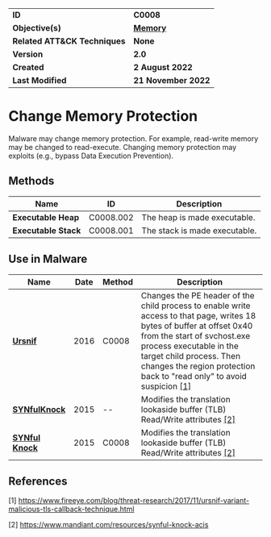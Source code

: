 <table>
<tr>
<td><b>ID</b></td>
<td><b>C0008</b></td>
</tr>
<tr>
<td><b>Objective(s)</b></td>
<td><b><a href="../memory">Memory</a></b></td>
</tr>
<tr>
<td><b>Related ATT&CK Techniques</b></td>
<td><b>None</b></td>
</tr>
<tr>
<td><b>Version</b></td>
<td><b>2.0</b></td>
</tr>
<tr>
<td><b>Created</b></td>
<td><b>2 August 2022</b></td>
</tr>
<tr>
<td><b>Last Modified</b></td>
<td><b>21 November 2022</b></td>
</tr>
</table>


# Change Memory Protection

Malware may change memory protection. For example, read-write memory may be changed to read-execute. Changing memory protection may exploits (e.g., bypass Data Execution Prevention).

## Methods

|Name|ID|Description|
|---|---|---|
|**Executable Heap**|C0008.002|The heap is made executable.|
|**Executable Stack**|C0008.001|The stack is made executable.|


## Use in Malware

|Name|Date|Method|Description|
|---|---|---|---|
|[**Ursnif**](../../xample-malware/ursnif.md)|2016|C0008|Changes the PE header of the child process to enable write access to that page, writes 18 bytes of buffer at offset 0x40 from the start of svchost.exe process executable in the target child process. Then changes the region protection back to "read only" to avoid suspicion  [[1]](#1)|
|[**SYNfulKnock**](../../xample-malware/synful-knock.md)|2015|--|Modifies the translation lookaside buffer (TLB) Read/Write attributes  [[2]](#2)|
|[**SYNful Knock**](../xample-malware/synful-knock.md)|2015|C0008|Modifies the translation lookaside buffer (TLB) Read/Write attributes  [[2]](#2)|

## References

<a name="1">[1]</a> https://www.fireeye.com/blog/threat-research/2017/11/ursnif-variant-malicious-tls-callback-technique.html

<a name="2">[2]</a> https://www.mandiant.com/resources/synful-knock-acis

